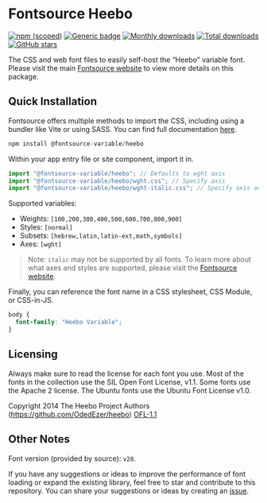 # Fontsource Heebo

[![npm (scoped)](https://img.shields.io/npm/v/@fontsource-variable/heebo?color=brightgreen)](https://www.npmjs.com/package/@fontsource-variable/heebo) [![Generic badge](https://img.shields.io/badge/fontsource-passing-brightgreen)](https://github.com/fontsource/fontsource) [![Monthly downloads](https://badgen.net/npm/dm/@fontsource-variable/heebo)](https://github.com/fontsource/fontsource) [![Total downloads](https://badgen.net/npm/dt/@fontsource-variable/heebo)](https://github.com/fontsource/fontsource) [![GitHub stars](https://img.shields.io/github/stars/fontsource/fontsource.svg?style=social&label=Star)](https://github.com/fontsource/fontsource/stargazers)

The CSS and web font files to easily self-host the “Heebo” variable font. Please visit the main [Fontsource website](https://fontsource.org/fonts/heebo) to view more details on this package.

## Quick Installation

Fontsource offers multiple methods to import the CSS, including using a bundler like Vite or using SASS. You can find full documentation [here](https://fontsource.org/docs/getting-started/introduction).

```javascript
npm install @fontsource-variable/heebo
```

Within your app entry file or site component, import it in.

```javascript
import "@fontsource-variable/heebo"; // Defaults to wght axis
import "@fontsource-variable/heebo/wght.css"; // Specify axis
import "@fontsource-variable/heebo/wght-italic.css"; // Specify axis and style
```

Supported variables:
- Weights: `[100,200,300,400,500,600,700,800,900]`
- Styles: `[normal]`
- Subsets: `[hebrew,latin,latin-ext,math,symbols]`
- Axes: `[wght]`

> Note: `italic` may not be supported by all fonts. To learn more about what axes and styles are supported, please visit the [Fontsource website](https://fontsource.org/fonts/heebo).

Finally, you can reference the font name in a CSS stylesheet, CSS Module, or CSS-in-JS.

```css
body {
  font-family: "Heebo Variable";
}
```

## Licensing
Always make sure to read the license for each font you use. Most of the fonts in the collection use the SIL Open Font License, v1.1. Some fonts use the Apache 2 license. The Ubuntu fonts use the Ubuntu Font License v1.0.

Copyright 2014 The Heebo Project Authors (https://github.com/OdedEzer/heebo)
[OFL-1.1](https://openfontlicense.org)

## Other Notes
Font version (provided by source): `v28`.

If you have any suggestions or ideas to improve the performance of font loading or expand the existing library, feel free to star and contribute to this repository. You can share your suggestions or ideas by creating an [issue](https://github.com/fontsource/fontsource/issues).
